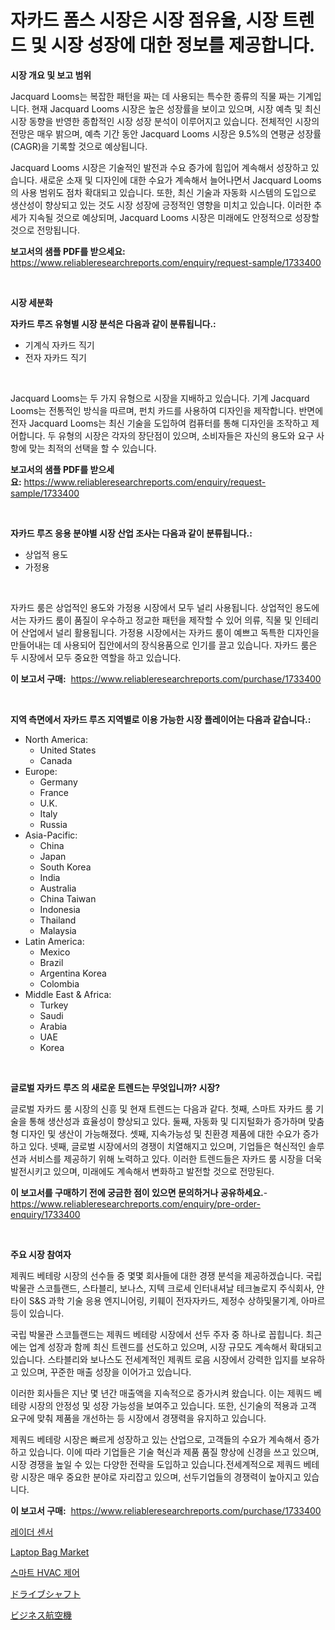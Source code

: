<p><h1>자카드 폼스 시장은 시장 점유율, 시장 트렌드 및 시장 성장에 대한 정보를 제공합니다.</h1></p><p><strong>시장 개요 및 보고 범위</strong></p>
<p><p>Jacquard Looms는 복잡한 패턴을 짜는 데 사용되는 특수한 종류의 직물 짜는 기계입니다. 현재 Jacquard Looms 시장은 높은 성장률을 보이고 있으며, 시장 예측 및 최신 시장 동향을 반영한 종합적인 시장 성장 분석이 이루어지고 있습니다. 전체적인 시장의 전망은 매우 밝으며, 예측 기간 동안 Jacquard Looms 시장은 9.5%의 연평균 성장률(CAGR)을 기록할 것으로 예상됩니다.</p><p>Jacquard Looms 시장은 기술적인 발전과 수요 증가에 힘입어 계속해서 성장하고 있습니다. 새로운 소재 및 디자인에 대한 수요가 계속해서 늘어나면서 Jacquard Looms의 사용 범위도 점차 확대되고 있습니다. 또한, 최신 기술과 자동화 시스템의 도입으로 생산성이 향상되고 있는 것도 시장 성장에 긍정적인 영향을 미치고 있습니다. 이러한 추세가 지속될 것으로 예상되며, Jacquard Looms 시장은 미래에도 안정적으로 성장할 것으로 전망됩니다.</p></p>
<p><strong>보고서의 샘플 PDF를 받으세요:</strong> <a href="https://www.reliableresearchreports.com/enquiry/request-sample/1733400">https://www.reliableresearchreports.com/enquiry/request-sample/1733400</a></p>
<p>&nbsp;</p>
<p><strong>시장 세분화</strong></p>
<p><strong>자카드 루즈 유형별 시장 분석은 다음과 같이 분류됩니다.:</strong></p>
<p><ul><li>기계식 자카드 직기</li><li>전자 자카드 직기</li></ul></p>
<p>&nbsp;</p>
<p><p>Jacquard Looms는 두 가지 유형으로 시장을 지배하고 있습니다. 기계 Jacquard Looms는 전통적인 방식을 따르며, 펀치 카드를 사용하여 디자인을 제작합니다. 반면에 전자 Jacquard Looms는 최신 기술을 도입하여 컴퓨터를 통해 디자인을 조작하고 제어합니다. 두 유형의 시장은 각자의 장단점이 있으며, 소비자들은 자신의 용도와 요구 사항에 맞는 최적의 선택을 할 수 있습니다.</p></p>
<p><strong>보고서의 샘플 PDF를 받으세요:</strong>&nbsp;<a href="https://www.reliableresearchreports.com/enquiry/request-sample/1733400">https://www.reliableresearchreports.com/enquiry/request-sample/1733400</a></p>
<p>&nbsp;</p>
<p><strong> 자카드 루즈 응용 분야별 시장 산업 조사는 다음과 같이 분류됩니다.:</strong></p>
<p><ul><li>상업적 용도</li><li>가정용</li></ul></p>
<p>&nbsp;</p>
<p><p>자카드 룸은 상업적인 용도와 가정용 시장에서 모두 널리 사용됩니다. 상업적인 용도에서는 자카드 룸이 품질이 우수하고 정교한 패턴을 제작할 수 있어 의류, 직물 및 인테리어 산업에서 널리 활용됩니다. 가정용 시장에서는 자카드 룸이 예쁘고 독특한 디자인을 만들어내는 데 사용되어 집안에서의 장식용품으로 인기를 끌고 있습니다. 자카드 룸은 두 시장에서 모두 중요한 역할을 하고 있습니다.</p></p>
<p><strong>이 보고서 구매:</strong>&nbsp; <a href="https://www.reliableresearchreports.com/purchase/1733400">https://www.reliableresearchreports.com/purchase/1733400</a></p>
<p>&nbsp;</p>
<p><strong>지역 측면에서 자카드 루즈 지역별로 이용 가능한 시장 플레이어는 다음과 같습니다.:</strong></p>
<p><ul>
    <li>
        North America:
        <ul>
            <li>United States</li>
            <li>Canada</li>
        </ul>
    </li>
    <li>
        Europe:
        <ul>
            <li>Germany</li>
            <li>France</li>
            <li>U.K.</li>
            <li>Italy</li>
            <li>Russia</li>
        </ul>
    </li>
    <li>
        Asia-Pacific:
        <ul>
            <li>China</li>
            <li>Japan</li>
            <li>South Korea</li>
            <li>India</li>
            <li>Australia</li>
            <li>China Taiwan</li>
            <li>Indonesia</li>
            <li>Thailand</li>
            <li>Malaysia</li>
        </ul>
    </li>
    <li>
        Latin America:
        <ul>
            <li>Mexico</li>
            <li>Brazil</li>
            <li>Argentina Korea</li>
            <li>Colombia</li>
        </ul>
    </li>
    <li>
        Middle East & Africa:
        <ul>
            <li>Turkey</li>
            <li>Saudi</li>
            <li>Arabia</li>
            <li>UAE</li>
            <li>Korea</li>
        </ul>
    </li>
    </ul></p>
<p>&nbsp;</p>
<p><strong>글로벌 자카드 루즈 의 새로운 트렌드는 무엇입니까? 시장?</strong></p>
<p><p>글로벌 자카드 룸 시장의 신흥 및 현재 트렌드는 다음과 같다. 첫째, 스마트 자카드 룸 기술을 통해 생산성과 효율성이 향상되고 있다. 둘째, 자동화 및 디지털화가 증가하며 맞춤형 디자인 및 생산이 가능해졌다. 셋째, 지속가능성 및 친환경 제품에 대한 수요가 증가하고 있다. 넷째, 글로벌 시장에서의 경쟁이 치열해지고 있으며, 기업들은 혁신적인 솔루션과 서비스를 제공하기 위해 노력하고 있다. 이러한 트렌드들은 자카드 룸 시장을 더욱 발전시키고 있으며, 미래에도 계속해서 변화하고 발전할 것으로 전망된다.</p></p>
<p><strong>이 보고서를 구매하기 전에 궁금한 점이 있으면 문의하거나 공유하세요.</strong>- <a href="https://www.reliableresearchreports.com/enquiry/pre-order-enquiry/1733400">https://www.reliableresearchreports.com/enquiry/pre-order-enquiry/1733400</a></p>
<p>&nbsp;</p>
<p><strong>주요 시장 참여자</strong></p>
<p><p>제쿼드 베테랑 시장의 선수들 중 몇몇 회사들에 대한 경쟁 분석을 제공하겠습니다. 국립 박물관 스코틀랜드, 스타블리, 보나스, 지텍 크로세 인터내셔날 테크놀로지 주식회사, 얀타이 S&S 과학 기술 응용 엔지니어링, 키훼이 전자자카드, 제정수 상하및물기계, 아마르 등이 있습니다.</p><p>국립 박물관 스코틀랜드는 제쿼드 베테랑 시장에서 선두 주자 중 하나로 꼽힙니다. 최근에는 업계 성장과 함께 최신 트렌드를 선도하고 있으며, 시장 규모도 계속해서 확대되고 있습니다. 스타블리와 보나스도 전세계적인 제쿼트 로음 시장에서 강력한 입지를 보유하고 있으며, 꾸준한 매출 성장을 이어가고 있습니다.</p><p>이러한 회사들은 지난 몇 년간 매출액을 지속적으로 증가시켜 왔습니다. 이는 제쿼드 베테랑 시장의 안정성 및 성장 가능성을 보여주고 있습니다. 또한, 신기술의 적용과 고객 요구에 맞춰 제품을 개선하는 등 시장에서 경쟁력을 유지하고 있습니다.</p><p>제쿼드 베테랑 시장은 빠르게 성장하고 있는 산업으로, 고객들의 수요가 계속해서 증가하고 있습니다. 이에 따라 기업들은 기술 혁신과 제품 품질 향상에 신경을 쓰고 있으며, 시장 경쟁을 높일 수 있는 다양한 전략을 도입하고 있습니다.전세계적으로 제쿼드 베테랑 시장은 매우 중요한 분야로 자리잡고 있으며, 선두기업들의 경쟁력이 높아지고 있습니다.</p></p>
<p><strong>이 보고서 구매:</strong>&nbsp;&nbsp;<a href="https://www.reliableresearchreports.com/purchase/1733400">https://www.reliableresearchreports.com/purchase/1733400</a></p>
<p><p><a href="https://medium.com/@cypwkevf09498055/%EB%9D%BC%EC%9D%B4%EB%8B%A4-%EC%84%BC%EC%84%9C-%EC%8B%9C%EC%9E%A5-%EC%A0%90%EC%9C%A0%EC%9C%A8-%EC%A7%84%ED%99%94-%EB%B0%8F-%EC%8B%9C%EC%9E%A5-%EC%84%B1%EC%9E%A5-%EC%B6%94%EC%84%B8-2024%EB%85%84-2031%EB%85%84-13d9b6bf5cc4">레이더 센서</a></p><p><a href="https://view.publitas.com/reportprime-1/laptop-bag-market-research-report-provides-thorough-industry-overview-which-offers-an-in-depth-analysis-of-product-trends-and-new-market-divisions/">Laptop Bag Market</a></p><p><a href="https://medium.com/@cypwkevf09498055/%EC%A7%80%EB%8A%A5%ED%98%95-hvac-%EB%82%9C%EB%B0%A9-%ED%99%98%EA%B8%B0-%EB%B0%8F-%EB%83%89%EB%B0%A9-%EC%A0%9C%EC%96%B4-%EC%8B%9C%EC%9E%A5-%EB%B6%84%EC%84%9D-%EA%B8%80%EB%A1%9C%EB%B2%8C-%EC%82%B0%EC%97%85-%EC%A0%84%EB%A7%9D-%EB%B0%8F-%EC%98%88%EC%B8%A1-2024%EB%85%84%EB%B6%80%ED%84%B0-2031%EB%85%84-0c639f0c37a7">스마트 HVAC 제어</a></p><p><a href="https://medium.com/@one-cool-chick/%E3%83%89%E3%83%A9%E3%82%A4%E3%83%96%E3%82%B7%E3%83%A3%E3%83%95%E3%83%88%E5%B8%82%E5%A0%B4%E3%81%AF%E5%B8%82%E5%A0%B4%E3%82%B7%E3%82%A7%E3%82%A2-%E3%82%B5%E3%82%A4%E3%82%BA-2031%E5%B9%B4%E3%81%BE%E3%81%A7%E3%81%AE%E4%BA%88%E6%B8%AC%E3%81%AB%E7%84%A6%E7%82%B9%E3%82%92%E5%BD%93%E3%81%A6%E3%81%A6%E3%81%84%E3%81%BE%E3%81%99-e429e93b1894">ドライブシャフト</a></p><p><a href="https://medium.com/@one-cool-chick/%E3%83%93%E3%82%B8%E3%83%8D%E3%82%B9%E8%88%AA%E7%A9%BA%E6%A9%9F%E5%B8%82%E5%A0%B4%E8%A6%8F%E6%A8%A1%E3%81%AF-%E3%82%B0%E3%83%AD%E3%83%BC%E3%83%90%E3%83%AB%E7%94%A3%E6%A5%AD%E3%81%AB%E3%81%8A%E3%81%91%E3%82%8B%E6%9C%80%E9%81%A9%E3%81%AA%E3%83%9E%E3%83%BC%E3%82%B1%E3%83%86%E3%82%A3%E3%83%B3%E3%82%B0%E3%83%81%E3%83%A3%E3%83%8D%E3%83%AB%E3%82%92%E7%A4%BA%E3%81%97%E3%81%A6%E3%81%84%E3%81%BE%E3%81%99-3015977dd22f">ビジネス航空機</a></p></p>
